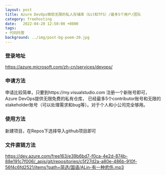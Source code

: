 ```yaml
---
layout: post
title: Azure DevOps微软无限的私人存储库（Git和TFS）/最多5个用户/团队
category: freehosting
date:   2022-04-20 12:50:00 +0800
tags:
- 代码托管
background: ../img/post-bg-poem-20.jpg
---
```



### 登录地址<br>
https://azure.microsoft.com/zh-cn/services/devops/

### 申请方法
申请比较简单，只要到https://my.visualstudio.com 注册一个新账号即可，Azure DevOps提供无限免费的私有仓库，
已经最多5个contributor账号和无限的stakeholder账号（可以处理需求和bug等）。对于个人和小公司完全够用。

### 使用方法
新建项目，在Repos下选择导入github项目即可

### 文件直链方法
https://dev.azure.com/free163/e39b6bd7-f0ca-4e2d-874b-88e191c7f006/_apis/git/repositories/c5f27d2a-a80e-486b-910f-56f4c6fd2521/items?path=简选/国语/ALin-有一种悲伤.mp3
